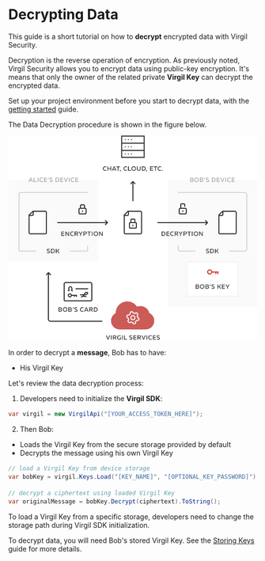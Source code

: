 # Decrypting Data

This guide is a short tutorial on how to **decrypt** encrypted data with Virgil Security.

Decryption is the reverse operation of encryption. As previously noted, Virgil Security allows you to encrypt data using public-key encryption. It's means that only the owner of the related private **Virgil Key** can decrypt the encrypted data.

Set up your project environment before you start to decrypt data, with the [getting started](/documentation/guides/configuration/client.md) guide.

The Data Decryption procedure is shown in the figure below.

![Virgil Encryption Intro](/documentation/img/Encryption_introduction.png "Data decryption")

In order to decrypt a **message**, Bob has to have:
 - His Virgil Key

Let's review the data decryption process:

1. Developers need to initialize the **Virgil SDK**:

```cs
var virgil = new VirgilApi("[YOUR_ACCESS_TOKEN_HERE]");
```

2. Then Bob:


  - Loads the Virgil Key from the secure storage provided by default
  - Decrypts the message using his own Virgil Key

  ```cs
  // load a Virgil Key from device storage
  var bobKey = virgil.Keys.Load("[KEY_NAME]", "[OPTIONAL_KEY_PASSWORD]");

  // decrypt a ciphertext using loaded Virgil Key
  var originalMessage = bobKey.Decrypt(ciphertext).ToString();
  ```

To load a Virgil Key from a specific storage, developers need to change the storage path during Virgil SDK initialization.

To decrypt data, you will need Bob's stored Virgil Key. See the [Storing Keys](/documentation/guides/virgil-key/saving.md) guide for more details.
